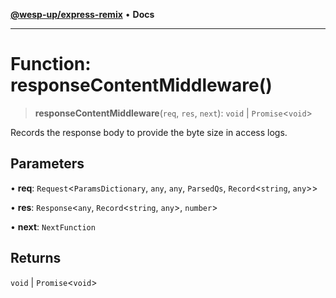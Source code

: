 [**@wesp-up/express-remix**](../README.md) • **Docs**

***

# Function: responseContentMiddleware()

> **responseContentMiddleware**(`req`, `res`, `next`): `void` \| `Promise`\<`void`\>

Records the response body to provide the byte size in access logs.

## Parameters

• **req**: `Request`\<`ParamsDictionary`, `any`, `any`, `ParsedQs`, `Record`\<`string`, `any`\>\>

• **res**: `Response`\<`any`, `Record`\<`string`, `any`\>, `number`\>

• **next**: `NextFunction`

## Returns

`void` \| `Promise`\<`void`\>
